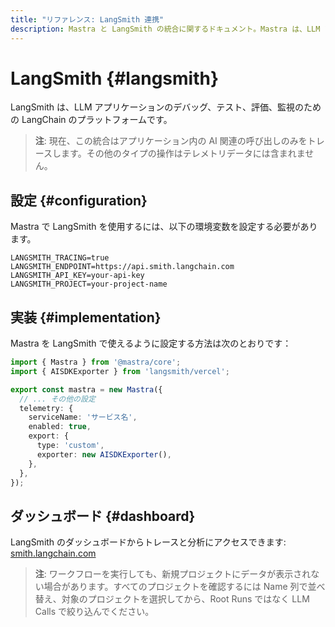 ```yaml
---
title: "リファレンス: LangSmith 連携"
description: Mastra と LangSmith の統合に関するドキュメント。Mastra は、LLM アプリケーションのデバッグ、テスト、評価、監視のためのプラットフォームです。
---
```


# LangSmith \{#langsmith\}

LangSmith は、LLM アプリケーションのデバッグ、テスト、評価、監視のための LangChain のプラットフォームです。

> **注**: 現在、この統合はアプリケーション内の AI 関連の呼び出しのみをトレースします。その他のタイプの操作はテレメトリデータには含まれません。

## 設定 \{#configuration\}

Mastra で LangSmith を使用するには、以下の環境変数を設定する必要があります。

```env
LANGSMITH_TRACING=true
LANGSMITH_ENDPOINT=https://api.smith.langchain.com
LANGSMITH_API_KEY=your-api-key
LANGSMITH_PROJECT=your-project-name
```

## 実装 \{#implementation\}

Mastra を LangSmith で使えるように設定する方法は次のとおりです：

```typescript
import { Mastra } from '@mastra/core';
import { AISDKExporter } from 'langsmith/vercel';

export const mastra = new Mastra({
  // ... その他の設定
  telemetry: {
    serviceName: 'サービス名',
    enabled: true,
    export: {
      type: 'custom',
      exporter: new AISDKExporter(),
    },
  },
});
```

## ダッシュボード \{#dashboard\}

LangSmith のダッシュボードからトレースと分析にアクセスできます: [smith.langchain.com](https://smith.langchain.com)

> **注**: ワークフローを実行しても、新規プロジェクトにデータが表示されない場合があります。すべてのプロジェクトを確認するには Name 列で並べ替え、対象のプロジェクトを選択してから、Root Runs ではなく LLM Calls で絞り込んでください。